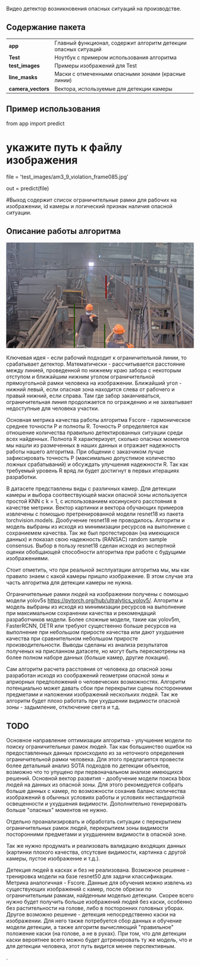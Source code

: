 
Видео детектор возникновения опасных ситуаций на производстве.

## Содержание пакета 

<table>
<tr>
    <td><b> app </b></td>
    <td> Главный функционал, содержит алгоритм детекции опасных ситуаций</td>
</tr>
<tr>
    <td><b> Test </b></td>
    <td> Ноутбук с примером использования алгоритма</td>
</tr>
<tr>
    <td><b> test_images </b></td>
    <td> Примеры изображений для Test</td>
</tr>
<tr>
    <td><b> line_masks </b></td>
    <td> Маски с отмеченными опасными зонами (красные линии) </td>
</tr>
<tr>
    <td><b> camera_vectors </b></td>
    <td> Вектора, используемые для детекции камеры  </td>
</tr>
</table>

## Пример использования 

from app import predict

# укажите путь к файлу изображения  
file = 'test_images/am3_9_violation_frame085.jpg'

out = predict(file) 

#Выход содержит список ограничительные рамки для рабочих на изображении, id камеры и логический признак наличия опасной ситуации. 


## Описание работы алгоритма  

![Alt text](demo.png?raw=true "")

Ключевая идея - если рабочий подходит к ограничительной линии, то срабатывает детектор. 
Математически  - рассчитывается расстояние между линией, проведенной по нижнему краю забора с некоторым отступом и ближайшим нижним уголом ограничительной прямоугольной рамки человека на изображении. Ближайший угол - нижний левый, если опасная зона находится слева от рабочего и правый нижний, если справа. Там где забор заканчиваться, ограничительная линия продолжается по ограждению и не захватывает недоступные для человека участки. 

Основная метрика качества работы алгоритма Fscore - гармоническое среднее точности P и полноты R. Точность P определяется как отношение количества правильно детектированных ситуации среди всех найденных. Полнота R характеризует, сколько опасных моментов мы нашли из размеченных в наших данных и отражает надежность работы нашего алгоритма. При общении с заказчиком лучше зафиксировать точность P (максимально допустимое количество ложных срабатываний) и обсуждать улучшения надежности R. Так как требуемый уровень R вряд ли будет достигнут в первых итерациях разработки. 

  
В датасете представлены виды с различных камер. Для детекции камеры и выбора соотвествующей маски опасной зоны используется простой KNN с k = 1, с использованием косинусного расстояния в качестве метрики. Вектор картинки и вектора обучающих примеров извлечены с помощью претренированной модели resnet18 из пакета torchvision.models. Дообучение resnet18 не проводилось. Алгоритм и модель выбраны из исходя из минимизации ресурсов на выполнение с сохраниемем качества. Так же был протестирован (на имеющихся данных) и показал свою надежность (RANSAC) random sample consensus. Выбор в пользу resnet18 сделан исходя из экспертной оценки обобщающей способности алгоритма при работе с будущими изображениями. 
  
Стоит отметить, что при реальной эксплуатации алгоритма мы, мы как правило знаем с какой камеры пришло изображение. В этом случае эта часть алгоритма для детекции камеры не нужна. 

Ограничительные рамки людей на изображении получены с помощью модели yolov5s https://pytorch.org/hub/ultralytics_yolov5/. Алгоритм и модель выбраны из исходя из минимизации ресурсов на выполнение при максимальном сохранении качества и рекомендаций разработчиков модели. Более сложные модели, такие как  yolov5m, FasterRCNN, DETR или требуют существенно больше ресурсов на выполнение при небольшом приросте качества или дают ухудшение качества при сравнительном небольшом приросте производительности. Выводы сделаны из анализа результатов полученых на присланном датасете, но могут быть пересмотрены на более полном наборе данных (больше камер, другие локации). 

Сам алгоритм расчета расстояния от человека до опасной зоны разработан исходя из соображений геометрии опасной зоны и априорных предположений о человеческих возможностях. Алгоритм потенциально может давать сбои при перекрытии сцены посторонними предметами и наложении изображений нескольких людей. Так же алгоритм будет плохо работать при ухудшении видимости опасной зоны - задымление, отключение света и т.д. 

## TODO  


Основное направление оптимизации алгоритма - улучшение модели по поиску ограничительных рамок людей. Так как большинство ошибок на предоставленных данных происходило из за неточного определения ограничительной рамки человека. Для этого предлагается провести более детальный анализ SOTA подходов по детекции объектов, возможно что то упущено при первоначальном анализе имеющихся решений. Основной вектор развития - дообучение модели поиска bbox людей на данных из опасной зоны. Для этого рекомедуется собрать больше данных с камер, по возможности соханив баланс количества изображений в обычных условиях работы и условиях нестандартной освещенности и ухудшения видимости. Дополнительно генерировать больше "опасных" моментов не нужно.

Отдельно проанализировать и обработать ситуации с перекрытием ограничительных рамок людей, перекрытием зоны видимости посторонними предметами и ухудшением видимости в опасной зоне.

Так же нужно продумать и реализовать валидацию входящих данных (картинки плохого качества, отсутсвие видимости, картинка с другой камеры, пустое изображение и т.д.). 

Детекция людей в касках и без не реализована. Возможное решение - тренировка модели на базе resnet50 для задачи классификации. Метрика аналогичная - Fscore. Данные для обучения можно извлечь из существующих изображений с камер, после обрезки по ограничительным рамкам, найденным моделью детекции. Скорее всего нужно будет получить больше изображений людей без каски, особенно без растительности на голове, либо в посторонних головных уборах. 
Другое возможно решение - детекция непосредственно каски на изображении. Для него также потребуется сбор данных и обучение модели детекции, а также алгоритм вычисляющий "правильное" положение каски (на голове, а не в руках). При том, что для детекции каски вероятнее всего можно будет дотренировать ту же модель, что и для детекции человека, этот путь видится менее перспективным.

.    





   





 











     






